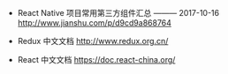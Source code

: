 
- React Native 项目常用第三方组件汇总  ——— 2017-10-16  
http://www.jianshu.com/p/d9cd9a868764

- Redux 中文文档
http://www.redux.org.cn/

- React 中文文档
https://doc.react-china.org/ 

